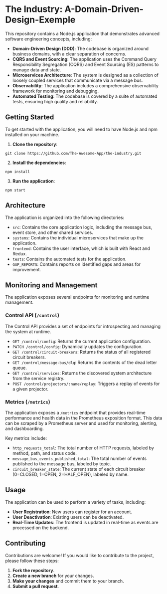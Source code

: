 # The Industry: A-Domain-Driven-Design-Exemple

This repository contains a Node.js application that demonstrates advanced software engineering concepts, including:

- **Domain-Driven Design (DDD)**: The codebase is organized around business domains, with a clear separation of concerns.
- **CQRS and Event Sourcing**: The application uses the Command Query Responsibility Segregation (CQRS) and Event Sourcing (ES) patterns to manage data and state.
- **Microservices Architecture**: The system is designed as a collection of loosely coupled services that communicate via a message bus.
- **Observability**: The application includes a comprehensive observability framework for monitoring and debugging.
- **Automated Testing**: The codebase is covered by a suite of automated tests, ensuring high quality and reliability.

## Getting Started

To get started with the application, you will need to have Node.js and npm installed on your machine.

1. **Clone the repository**:

```
git clone https://github.com/The-Awesome-App/the-industry.git
```

2. **Install the dependencies**:

```
npm install
```

3. **Run the application**:

```
npm start
```

## Architecture

The application is organized into the following directories:

- `src`: Contains the core application logic, including the message bus, event store, and other shared services.
- `systems`: Contains the individual microservices that make up the application.
- `frontend`: Contains the user interface, which is built with React and Redux.
- `tests`: Contains the automated tests for the application.
- `GAP_REPORTS`: Contains reports on identified gaps and areas for improvement.

## Monitoring and Management

The application exposes several endpoints for monitoring and runtime management.

### Control API (`/control`)

The Control API provides a set of endpoints for introspecting and managing the system at runtime.

-   `GET /control/config`: Returns the current application configuration.
-   `PATCH /control/config`: Dynamically updates the configuration.
-   `GET /control/circuit-breakers`: Returns the status of all registered circuit breakers.
-   `GET /control/message-bus/dlq`: Returns the contents of the dead letter queue.
-   `GET /control/services`: Returns the discovered system architecture from the service registry.
-   `POST /control/projectors/:name/replay`: Triggers a replay of events for a given projector.

### Metrics (`/metrics`)

The application exposes a `/metrics` endpoint that provides real-time performance and health data in the Prometheus exposition format. This data can be scraped by a Prometheus server and used for monitoring, alerting, and dashboarding.

Key metrics include:

-   `http_requests_total`: The total number of HTTP requests, labeled by method, path, and status code.
-   `message_bus_events_published_total`: The total number of events published to the message bus, labeled by topic.
-   `circuit_breaker_state`: The current state of each circuit breaker (0=CLOSED, 1=OPEN, 2=HALF_OPEN), labeled by name.

## Usage

The application can be used to perform a variety of tasks, including:

- **User Registration**: New users can register for an account.
- **User Deactivation**: Existing users can be deactivated.
- **Real-Time Updates**: The frontend is updated in real-time as events are processed on the backend.

## Contributing

Contributions are welcome! If you would like to contribute to the project, please follow these steps:

1. **Fork the repository**.
2. **Create a new branch** for your changes.
3. **Make your changes** and commit them to your branch.
4. **Submit a pull request**.
